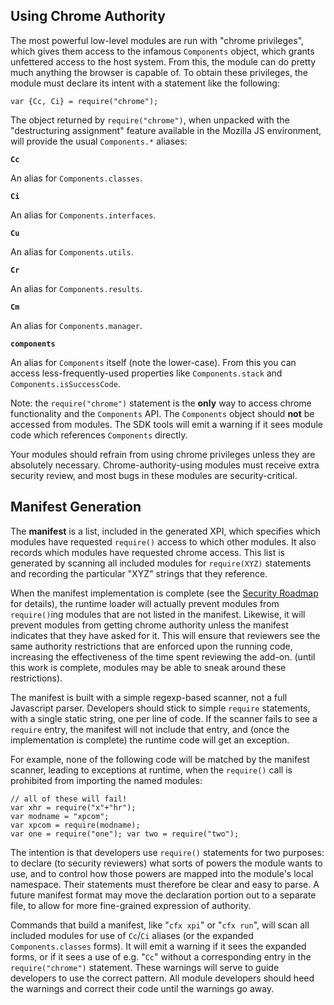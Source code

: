 ## Using Chrome Authority ##

The most powerful low-level modules are run with "chrome privileges",
which gives them access to the infamous <code>Components</code> object, which
grants unfettered access to the host system. From this, the module can do
pretty much anything the browser is capable of. To obtain these privileges,
the module must declare its intent with a statement like the following:

    var {Cc, Ci} = require("chrome");

The object returned by <code>require("chrome")</code>, when unpacked with the
"destructuring assignment" feature available in the Mozilla JS environment,
will provide the usual <code>Components.*</code> aliases:

<code>**Cc**</code>

An alias for `Components.classes`.

<code>**Ci**</code>

An alias for `Components.interfaces`.

<code>**Cu**</code>

An alias for `Components.utils`.

<code>**Cr**</code>

An alias for `Components.results`.

<code>**Cm**</code>

An alias for `Components.manager`.

<code>**components**</code>

An alias for `Components` itself (note the lower-case). From this you can
access less-frequently-used properties like `Components.stack` and
`Components.isSuccessCode`.

Note: the `require("chrome")` statement is the **only** way to access chrome
functionality and the `Components` API. The `Components` object should
**not** be accessed from modules. The SDK tools will emit a warning
if it sees module code which references `Components` directly.

Your modules should refrain from using chrome privileges unless they are
absolutely necessary. Chrome-authority-using modules must receive extra
security review, and most bugs in these modules are security-critical.

## Manifest Generation ##

The **manifest** is a list, included in the generated XPI, which
specifies which modules have requested `require()` access to which other
modules. It also records which modules have requested chrome access. This
list is generated by scanning all included modules for `require(XYZ)`
statements and recording the particular "XYZ" strings that they reference.

When the manifest implementation is complete (see the
[Security Roadmap](#guide/security-roadmap) for details), the runtime loader
will actually prevent modules from `require()`ing modules that are not listed
in the manifest. Likewise, it will prevent modules from getting chrome
authority unless the manifest indicates that they have asked for it. This
will ensure that reviewers see the same authority restrictions that are
enforced upon the running code, increasing the effectiveness of the time
spent reviewing the add-on. (until this work is complete, modules may be able
to sneak around these restrictions).

The manifest is built with a simple regexp-based scanner, not a full
Javascript parser. Developers should stick to simple `require` statements,
with a single static string, one per line of code. If the scanner fails to
see a `require` entry, the manifest will not include that entry, and (once
the implementation is complete) the runtime code will get an exception.

For example, none of the following code will be matched by the manifest
scanner, leading to exceptions at runtime, when the `require()` call is
prohibited from importing the named modules:

    // all of these will fail!
    var xhr = require("x"+"hr");
    var modname = "xpcom";
    var xpcom = require(modname);
    var one = require("one"); var two = require("two");

The intention is that developers use `require()` statements for two purposes:
to declare (to security reviewers) what sorts of powers the module wants to
use, and to control how those powers are mapped into the module's local
namespace. Their statements must therefore be clear and easy to parse. A
future manifest format may move the declaration portion out to a separate
file, to allow for more fine-grained expression of authority.

Commands that build a manifest, like "`cfx xpi`" or "`cfx run`", will scan
all included modules for use of `Cc`/`Ci` aliases (or the expanded
`Components.classes` forms). It will emit a warning if it sees the expanded
forms, or if it sees a use of e.g. "`Cc`" without a corresponding entry in
the `require("chrome")` statement. These warnings will serve to guide
developers to use the correct pattern. All module developers should heed the
warnings and correct their code until the warnings go away.
